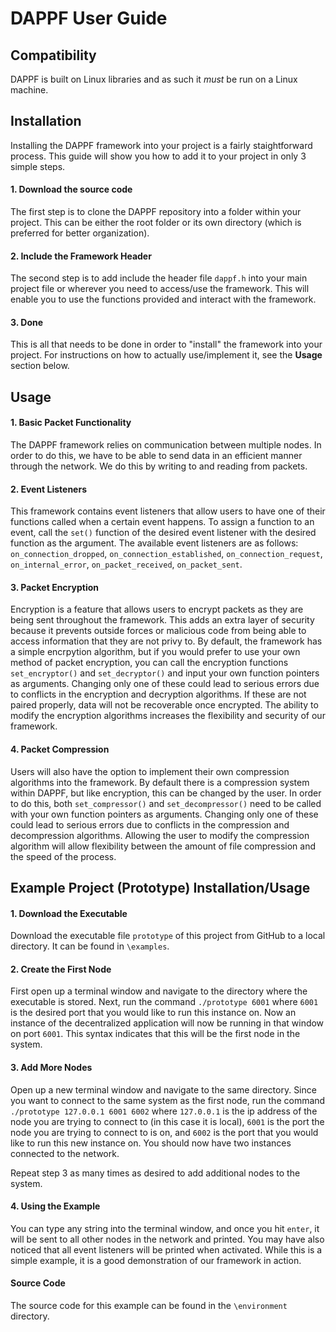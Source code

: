# DAPPF User Guide

## Compatibility
DAPPF is built on Linux libraries and as such it *must* be run on a Linux machine.

## Installation
Installing the DAPPF framework into your project is a fairly staightforward process. This guide will show you how to add it to your project in only 3 simple steps.

#### 1. Download the source code
The first step is to clone the DAPPF repository into a folder within your project. This can be either the root folder or its own directory
(which is preferred for better organization).

#### 2. Include the Framework Header
The second step is to add include the header file `dappf.h` into your main project file or wherever you need to access/use the framework. This will enable you to use the
functions provided and interact with the framework.

#### 3. Done
This is all that needs to be done in order to "install" the framework into your project. For instructions on how to actually use/implement it, see the **Usage** section below.

## Usage

#### 1. Basic Packet Functionality

The DAPPF framework relies on communication between multiple nodes. In order to do this, we have to be able to send data in an efficient manner through the network.
We do this by writing to and reading from packets.

#### 2. Event Listeners

This framework contains event listeners that allow users to have one of their functions called when a certain event happens. To assign a function to an event, call the `set()` function of the desired event listener with the desired function as the argument. The available event listeners are as follows: `on_connection_dropped`, `on_connection_established`, `on_connection_request`, `on_internal_error`, `on_packet_received`, `on_packet_sent`.

#### 3. Packet Encryption

Encryption is a feature that allows users to encrypt packets as they are being sent throughout the framework. This adds an extra layer of security because
it prevents outside forces or malicious code from being able to access information that they are not privy to. By default, the framework has a simple encrpytion algorithm,
but if you would prefer to use your own method of packet encryption, you can call the encryption functions `set_encryptor()` and `set_decryptor()` and input your own function pointers as arguments. Changing only one of these could lead to serious errors due to conflicts in the encryption and decryption algorithms. If these are not paired properly, data will not be recoverable once encrypted. The ability to modify the encryption algorithms increases the flexibility and security of our framework.

#### 4. Packet Compression

Users will also have the option to implement their own compression algorithms into the framework. By default there is a compression system within DAPPF, but like encryption,
this can be changed by the user. In order to do this, both `set_compressor()` and `set_decompressor()` need to be called with your own function pointers as arguments. Changing only one of these could lead to serious errors due to conflicts in the compression and decompression algorithms. Allowing the user to modify the compression algorithm will allow flexibility between the amount of file compression and the speed of the process.

## Example Project (Prototype) Installation/Usage

#### 1. Download the Executable
Download the executable file `prototype` of this project from GitHub to a local directory. It can be found in `\examples`.

#### 2. Create the First Node
First open up a terminal window and navigate to the directory where the executable is stored. Next, run the command `./prototype 6001` where `6001` is the desired port that you would like to run this instance on. Now an instance of the decentralized application will now be running in that window on port `6001`. This syntax indicates that this will be the first node in the system.

#### 3. Add More Nodes
Open up a new terminal window and navigate to the same directory. Since you want to connect to the same system as the first node, run the command `./prototype 127.0.0.1 6001 6002` where `127.0.0.1` is the ip address of the node you are trying to connect to (in this case it is local), `6001` is the port the node you are trying to connect to is on, and `6002` is the port that you would like to run this new instance on. You should now have two instances connected to the network. 

Repeat step 3 as many times as desired to add additional nodes to the system.

#### 4. Using the Example
You can type any string into the terminal window, and once you hit `enter`, it will be sent to all other nodes in the network and printed. You may have also noticed that all event listeners will be printed when activated. While this is a simple example, it is a good demonstration of our framework in action.

#### Source Code
The source code for this example can be found in the `\environment` directory.

